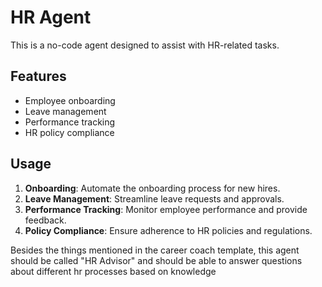 # HR Agent

This is a no-code agent designed to assist with HR-related tasks.

## Features

- Employee onboarding
- Leave management
- Performance tracking
- HR policy compliance

## Usage

1. **Onboarding**: Automate the onboarding process for new hires.
2. **Leave Management**: Streamline leave requests and approvals.
3. **Performance Tracking**: Monitor employee performance and provide feedback.
4. **Policy Compliance**: Ensure adherence to HR policies and regulations.

Besides the things mentioned in the career coach template, this agent should be called "HR Advisor" and should be able to answer questions about different hr processes based on knowledge
